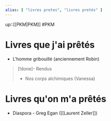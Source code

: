 ```yaml
---
alias: [ "livres pretes", "livres pretés" ]
---
```

up::[[PKM|PKM]]
#PKM 

# Livres que j'ai prêtés
 - L'homme gribouillé (anciennement Robin)

> [!done]- Rendus
 > - Nos corps alchimiques (Vanessa)

# Livres qu'on m'a prêtés
 - Diaspora - Greg Egan ([[Laurent Zeller]])
